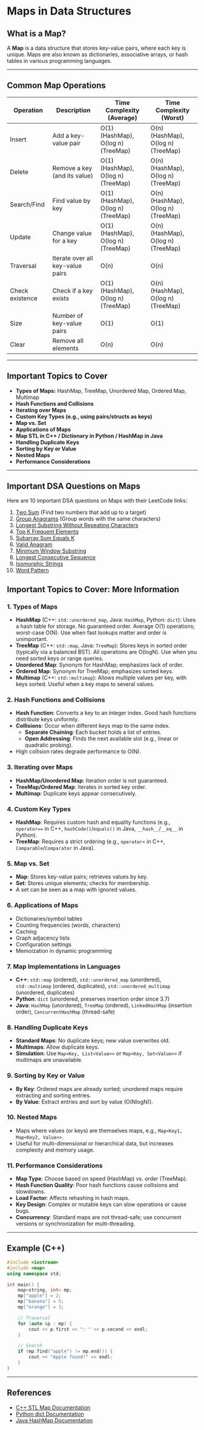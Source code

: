 # Maps in Data Structures

## What is a Map?
A **Map** is a data structure that stores key-value pairs, where each key is unique. Maps are also known as dictionaries, associative arrays, or hash tables in various programming languages.

---

## Common Map Operations

| Operation         | Description                                 | Time Complexity (Average) | Time Complexity (Worst) |
|-------------------|---------------------------------------------|--------------------------|-------------------------|
| Insert            | Add a key-value pair                        | O(1) (HashMap), O(log n) (TreeMap) | O(n) (HashMap), O(log n) (TreeMap) |
| Delete            | Remove a key (and its value)                | O(1) (HashMap), O(log n) (TreeMap) | O(n) (HashMap), O(log n) (TreeMap) |
| Search/Find       | Find value by key                           | O(1) (HashMap), O(log n) (TreeMap) | O(n) (HashMap), O(log n) (TreeMap) |
| Update            | Change value for a key                      | O(1) (HashMap), O(log n) (TreeMap) | O(n) (HashMap), O(log n) (TreeMap) |
| Traversal         | Iterate over all key-value pairs            | O(n)                     | O(n)                    |
| Check existence   | Check if a key exists                       | O(1) (HashMap), O(log n) (TreeMap) | O(n) (HashMap), O(log n) (TreeMap) |
| Size              | Number of key-value pairs                   | O(1)                     | O(1)                    |
| Clear             | Remove all elements                         | O(n)                     | O(n)                    |

---

## Important Topics to Cover

- **Types of Maps:** HashMap, TreeMap, Unordered Map, Ordered Map, Multimap
- **Hash Functions and Collisions**
- **Iterating over Maps**
- **Custom Key Types (e.g., using pairs/structs as keys)**
- **Map vs. Set**
- **Applications of Maps**
- **Map STL in C++ / Dictionary in Python / HashMap in Java**
- **Handling Duplicate Keys**
- **Sorting by Key or Value**
- **Nested Maps**
- **Performance Considerations**

---

## Important DSA Questions on Maps
Here are 10 important DSA questions on Maps with their LeetCode links:

1. [Two Sum](https://leetcode.com/problems/two-sum/) (Find two numbers that add up to a target)
2. [Group Anagrams](https://leetcode.com/problems/group-anagrams/) (Group words with the same characters)
3. [Longest Substring Without Repeating Characters](https://leetcode.com/problems/longest-substring-without-repeating-characters/)
4. [Top K Frequent Elements](https://leetcode.com/problems/top-k-frequent-elements/)
5. [Subarray Sum Equals K](https://leetcode.com/problems/subarray-sum-equals-k/)
6. [Valid Anagram](https://leetcode.com/problems/valid-anagram/)
7. [Minimum Window Substring](https://leetcode.com/problems/minimum-window-substring/)
8. [Longest Consecutive Sequence](https://leetcode.com/problems/longest-consecutive-sequence/)
9. [Isomorphic Strings](https://leetcode.com/problems/isomorphic-strings/)
10. [Word Pattern](https://leetcode.com/problems/word-pattern/)


## Important Topics to Cover: More Information

### 1. Types of Maps
- **HashMap** (C++: `std::unordered_map`, Java: `HashMap`, Python: `dict`): Uses a hash table for storage. No guaranteed order. Average O(1) operations; worst-case O(N). Use when fast lookups matter and order is unimportant.
- **TreeMap** (C++: `std::map`, Java: `TreeMap`): Stores keys in sorted order (typically via a balanced BST). All operations are O(logN). Use when you need sorted keys or range queries.
- **Unordered Map**: Synonym for HashMap; emphasizes lack of order.
- **Ordered Map**: Synonym for TreeMap; emphasizes sorted keys.
- **Multimap** (C++: `std::multimap`): Allows multiple values per key, with keys sorted. Useful when a key maps to several values.

### 2. Hash Functions and Collisions
- **Hash Function**: Converts a key to an integer index. Good hash functions distribute keys uniformly.
- **Collisions**: Occur when different keys map to the same index.
    - **Separate Chaining**: Each bucket holds a list of entries.
    - **Open Addressing**: Finds the next available slot (e.g., linear or quadratic probing).
- High collision rates degrade performance to O(N).

### 3. Iterating over Maps
- **HashMap/Unordered Map**: Iteration order is not guaranteed.
- **TreeMap/Ordered Map**: Iterates in sorted key order.
- **Multimap**: Duplicate keys appear consecutively.

### 4. Custom Key Types
- **HashMap**: Requires custom hash and equality functions (e.g., `operator==` in C++, `hashCode()`/`equals()` in Java, `__hash__`/`__eq__` in Python).
- **TreeMap**: Requires a strict ordering (e.g., `operator<` in C++, `Comparable`/`Comparator` in Java).

### 5. Map vs. Set
- **Map**: Stores key-value pairs; retrieves values by key.
- **Set**: Stores unique elements; checks for membership.
- A set can be seen as a map with ignored values.

### 6. Applications of Maps
- Dictionaries/symbol tables
- Counting frequencies (words, characters)
- Caching
- Graph adjacency lists
- Configuration settings
- Memoization in dynamic programming

### 7. Map Implementations in Languages
- **C++**: `std::map` (ordered), `std::unordered_map` (unordered), `std::multimap` (ordered, duplicates), `std::unordered_multimap` (unordered, duplicates)
- **Python**: `dict` (unordered, preserves insertion order since 3.7)
- **Java**: `HashMap` (unordered), `TreeMap` (ordered), `LinkedHashMap` (insertion order), `ConcurrentHashMap` (thread-safe)

### 8. Handling Duplicate Keys
- **Standard Maps**: No duplicate keys; new value overwrites old.
- **Multimaps**: Allow duplicate keys.
- **Simulation**: Use `Map<Key, List<Value>>` or `Map<Key, Set<Value>>` if multimaps are unavailable.

### 9. Sorting by Key or Value
- **By Key**: Ordered maps are already sorted; unordered maps require extracting and sorting entries.
- **By Value**: Extract entries and sort by value (O(NlogN)).

### 10. Nested Maps
- Maps where values (or keys) are themselves maps, e.g., `Map<Key1, Map<Key2, Value>>`.
- Useful for multi-dimensional or hierarchical data, but increases complexity and memory usage.

### 11. Performance Considerations
- **Map Type**: Choose based on speed (HashMap) vs. order (TreeMap).
- **Hash Function Quality**: Poor hash functions cause collisions and slowdowns.
- **Load Factor**: Affects rehashing in hash maps.
- **Key Design**: Complex or mutable keys can slow operations or cause bugs.
- **Concurrency**: Standard maps are not thread-safe; use concurrent versions or synchronization for multi-threading.


---

## Example (C++)

```cpp
#include <iostream>
#include <map>
using namespace std;

int main() {
    map<string, int> mp;
    mp["apple"] = 2;
    mp["banana"] = 5;
    mp["orange"] = 3;

    // Traversal
    for (auto &p : mp) {
        cout << p.first << ": " << p.second << endl;
    }

    // Search
    if (mp.find("apple") != mp.end()) {
        cout << "Apple found!" << endl;
    }
}
```

---

## References

- [C++ STL Map Documentation](https://en.cppreference.com/w/cpp/container/map)
- [Python dict Documentation](https://docs.python.org/3/library/stdtypes.html#dict)
- [Java HashMap Documentation](https://docs.oracle.com/javase/8/docs/api/java/util/HashMap.html)
